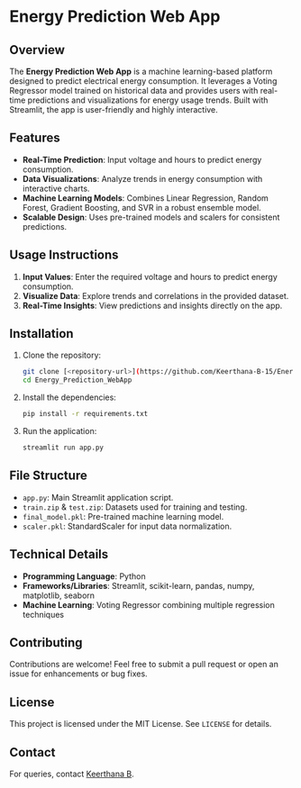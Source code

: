 # Energy Prediction Web App

## Overview
The **Energy Prediction Web App** is a machine learning-based platform designed to predict electrical energy consumption. It leverages a Voting Regressor model trained on historical data and provides users with real-time predictions and visualizations for energy usage trends. Built with Streamlit, the app is user-friendly and highly interactive.

## Features
- **Real-Time Prediction**: Input voltage and hours to predict energy consumption.
- **Data Visualizations**: Analyze trends in energy consumption with interactive charts.
- **Machine Learning Models**: Combines Linear Regression, Random Forest, Gradient Boosting, and SVR in a robust ensemble model.
- **Scalable Design**: Uses pre-trained models and scalers for consistent predictions.

## Usage Instructions
1. **Input Values**: Enter the required voltage and hours to predict energy consumption.
2. **Visualize Data**: Explore trends and correlations in the provided dataset.
3. **Real-Time Insights**: View predictions and insights directly on the app.

## Installation
1. Clone the repository:
   ```bash
   git clone [<repository-url>](https://github.com/Keerthana-B-15/Energy_Prediction_WebApp.git)
   cd Energy_Prediction_WebApp
   ```
2. Install the dependencies:
   ```bash
   pip install -r requirements.txt
   ```
3. Run the application:
   ```bash
   streamlit run app.py
   ```

## File Structure
- `app.py`: Main Streamlit application script.
- `train.zip` & `test.zip`: Datasets used for training and testing.
- `final_model.pkl`: Pre-trained machine learning model.
- `scaler.pkl`: StandardScaler for input data normalization.

## Technical Details
- **Programming Language**: Python
- **Frameworks/Libraries**: Streamlit, scikit-learn, pandas, numpy, matplotlib, seaborn
- **Machine Learning**: Voting Regressor combining multiple regression techniques

## Contributing
Contributions are welcome! Feel free to submit a pull request or open an issue for enhancements or bug fixes.

## License
This project is licensed under the MIT License. See `LICENSE` for details.

## Contact
For queries, contact [Keerthana B](keerthanab610@gmail.com).
